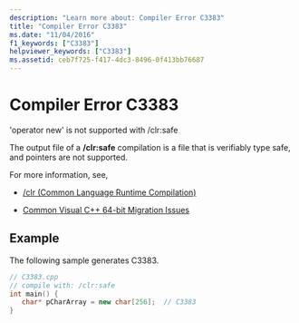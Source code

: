 ```yaml
---
description: "Learn more about: Compiler Error C3383"
title: "Compiler Error C3383"
ms.date: "11/04/2016"
f1_keywords: ["C3383"]
helpviewer_keywords: ["C3383"]
ms.assetid: ceb7f725-f417-4dc3-8496-0f413bb76687
---
```

# Compiler Error C3383

'operator new' is not supported with /clr:safe

The output file of a **/clr:safe** compilation is a file that is verifiably type safe, and pointers are not supported.

For more information, see,

- [/clr (Common Language Runtime Compilation)](../../build/reference/clr-common-language-runtime-compilation.md)

- [Common Visual C++ 64-bit Migration Issues](../../build/common-visual-cpp-64-bit-migration-issues.md)

## Example

The following sample generates C3383.

```cpp
// C3383.cpp
// compile with: /clr:safe
int main() {
   char* pCharArray = new char[256];  // C3383
}
```

